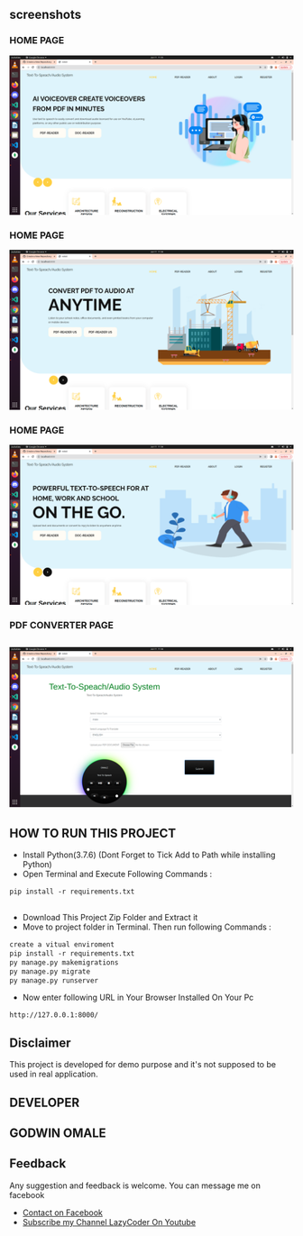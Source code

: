 
## screenshots
### HOME PAGE
![dashboard snap](https://github.com/omale-godwin/text-to-speach-django/blob/master/media/Screenshot%20from%202022-06-11%2011-35-52.png?raw=true)
### HOME PAGE
![homepage snap](https://github.com/omale-godwin/text-to-speach-django/blob/master/media/Screenshot%20from%202022-06-11%2011-36-05.png?raw=true)
### HOME PAGE
![cart snap](https://github.com/omale-godwin/text-to-speach-django/blob/master/media/Screenshot%20from%202022-06-11%2011-36-08.png?raw=true)
### PDF CONVERTER PAGE
![orders snap](https://github.com/omale-godwin/text-to-speach-django/blob/master/media/Screenshot%20from%202022-06-11%2011-36-12.png?raw=true)
---


## HOW TO RUN THIS PROJECT
- Install Python(3.7.6) (Dont Forget to Tick Add to Path while installing Python)
- Open Terminal and Execute Following Commands :
```
pip install -r requirements.txt


```
- Download This Project Zip Folder and Extract it
- Move to project folder in Terminal. Then run following Commands :
```
create a vitual enviroment
pip install -r requirements.txt
py manage.py makemigrations
py manage.py migrate
py manage.py runserver
```
- Now enter following URL in Your Browser Installed On Your Pc
```
http://127.0.0.1:8000/
```


## Disclaimer
This project is developed for demo purpose and it's not supposed to be used in real application.

## DEVELOPER
   GODWIN OMALE
- 
## Feedback
Any suggestion and feedback is welcome. You can message me on facebook
- [Contact on Facebook](https://fb.com/sumit.luv)
- [Subscribe my Channel LazyCoder On Youtube](https://youtube.com/lazycoders)
